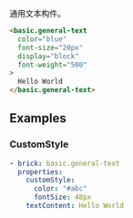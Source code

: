 通用文本构件。

```html preview
<basic.general-text
  color="blue"
  font-size="20px"
  display="block"
  font-weight="500"
>
  Hello World
</basic.general-text>
```

## Examples

### CustomStyle

```yaml preview
- brick: basic.general-text
  properties:
    customStyle:
      color: "#abc"
      fontSize: 48px
    textContent: Hello World
```
